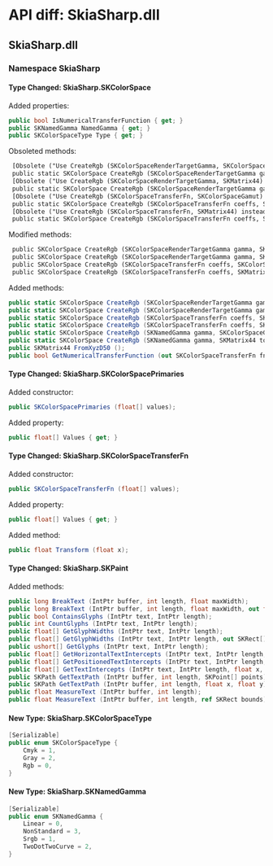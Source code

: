 # API diff: SkiaSharp.dll

## SkiaSharp.dll

### Namespace SkiaSharp

#### Type Changed: SkiaSharp.SKColorSpace

Added properties:

```csharp
public bool IsNumericalTransferFunction { get; }
public SKNamedGamma NamedGamma { get; }
public SKColorSpaceType Type { get; }
```

Obsoleted methods:

```diff
 [Obsolete ("Use CreateRgb (SKColorSpaceRenderTargetGamma, SKColorSpaceGamut) instead.")]
 public static SKColorSpace CreateRgb (SKColorSpaceRenderTargetGamma gamma, SKColorSpaceGamut gamut, SKColorSpaceFlags flags);
 [Obsolete ("Use CreateRgb (SKColorSpaceRenderTargetGamma, SKMatrix44) instead.")]
 public static SKColorSpace CreateRgb (SKColorSpaceRenderTargetGamma gamma, SKMatrix44 toXyzD50, SKColorSpaceFlags flags);
 [Obsolete ("Use CreateRgb (SKColorSpaceTransferFn, SKColorSpaceGamut) instead.")]
 public static SKColorSpace CreateRgb (SKColorSpaceTransferFn coeffs, SKColorSpaceGamut gamut, SKColorSpaceFlags flags);
 [Obsolete ("Use CreateRgb (SKColorSpaceTransferFn, SKMatrix44) instead.")]
 public static SKColorSpace CreateRgb (SKColorSpaceTransferFn coeffs, SKMatrix44 toXyzD50, SKColorSpaceFlags flags);
```

Modified methods:

```diff
 public SKColorSpace CreateRgb (SKColorSpaceRenderTargetGamma gamma, SKColorSpaceGamut gamut, SKColorSpaceFlags flags--- = 0---)
 public SKColorSpace CreateRgb (SKColorSpaceRenderTargetGamma gamma, SKMatrix44 toXyzD50, SKColorSpaceFlags flags--- = 0---)
 public SKColorSpace CreateRgb (SKColorSpaceTransferFn coeffs, SKColorSpaceGamut gamut, SKColorSpaceFlags flags--- = 0---)
 public SKColorSpace CreateRgb (SKColorSpaceTransferFn coeffs, SKMatrix44 toXyzD50, SKColorSpaceFlags flags--- = 0---)
```

Added methods:

```csharp
public static SKColorSpace CreateRgb (SKColorSpaceRenderTargetGamma gamma, SKColorSpaceGamut gamut);
public static SKColorSpace CreateRgb (SKColorSpaceRenderTargetGamma gamma, SKMatrix44 toXyzD50);
public static SKColorSpace CreateRgb (SKColorSpaceTransferFn coeffs, SKColorSpaceGamut gamut);
public static SKColorSpace CreateRgb (SKColorSpaceTransferFn coeffs, SKMatrix44 toXyzD50);
public static SKColorSpace CreateRgb (SKNamedGamma gamma, SKColorSpaceGamut gamut);
public static SKColorSpace CreateRgb (SKNamedGamma gamma, SKMatrix44 toXyzD50);
public SKMatrix44 FromXyzD50 ();
public bool GetNumericalTransferFunction (out SKColorSpaceTransferFn fn);
```


#### Type Changed: SkiaSharp.SKColorSpacePrimaries

Added constructor:

```csharp
public SKColorSpacePrimaries (float[] values);
```

Added property:

```csharp
public float[] Values { get; }
```


#### Type Changed: SkiaSharp.SKColorSpaceTransferFn

Added constructor:

```csharp
public SKColorSpaceTransferFn (float[] values);
```

Added property:

```csharp
public float[] Values { get; }
```

Added method:

```csharp
public float Transform (float x);
```


#### Type Changed: SkiaSharp.SKPaint

Added methods:

```csharp
public long BreakText (IntPtr buffer, int length, float maxWidth);
public long BreakText (IntPtr buffer, int length, float maxWidth, out float measuredWidth);
public bool ContainsGlyphs (IntPtr text, IntPtr length);
public int CountGlyphs (IntPtr text, IntPtr length);
public float[] GetGlyphWidths (IntPtr text, IntPtr length);
public float[] GetGlyphWidths (IntPtr text, IntPtr length, out SKRect[] bounds);
public ushort[] GetGlyphs (IntPtr text, IntPtr length);
public float[] GetHorizontalTextIntercepts (IntPtr text, IntPtr length, float[] xpositions, float y, float upperBounds, float lowerBounds);
public float[] GetPositionedTextIntercepts (IntPtr text, IntPtr length, SKPoint[] positions, float upperBounds, float lowerBounds);
public float[] GetTextIntercepts (IntPtr text, IntPtr length, float x, float y, float upperBounds, float lowerBounds);
public SKPath GetTextPath (IntPtr buffer, int length, SKPoint[] points);
public SKPath GetTextPath (IntPtr buffer, int length, float x, float y);
public float MeasureText (IntPtr buffer, int length);
public float MeasureText (IntPtr buffer, int length, ref SKRect bounds);
```


#### New Type: SkiaSharp.SKColorSpaceType

```csharp
[Serializable]
public enum SKColorSpaceType {
	Cmyk = 1,
	Gray = 2,
	Rgb = 0,
}
```

#### New Type: SkiaSharp.SKNamedGamma

```csharp
[Serializable]
public enum SKNamedGamma {
	Linear = 0,
	NonStandard = 3,
	Srgb = 1,
	TwoDotTwoCurve = 2,
}
```


